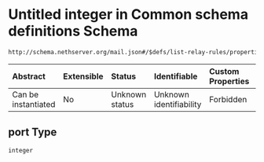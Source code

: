 # Untitled integer in Common schema definitions Schema

```txt
http://schema.nethserver.org/mail.json#/$defs/list-relay-rules/properties/rules/items/properties/port
```



| Abstract            | Extensible | Status         | Identifiable            | Custom Properties | Additional Properties | Access Restrictions | Defined In                                      |
| :------------------ | :--------- | :------------- | :---------------------- | :---------------- | :-------------------- | :------------------ | :---------------------------------------------- |
| Can be instantiated | No         | Unknown status | Unknown identifiability | Forbidden         | Allowed               | none                | [mail.json\*](mail.json "open original schema") |

## port Type

`integer`
